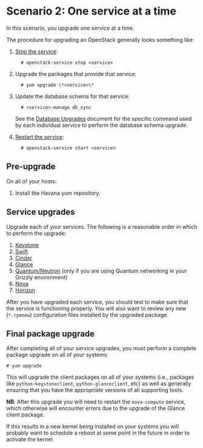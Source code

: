 # Scenario 2: One service at a time

In this scenario, you upgrade one service at a time.

The procedure for upgrading an OpenStack generally looks something
like:

1. [Stop the service][stop]:

         # openstack-service stop <service>

1. Upgrade the packages that provide that service:

         # yum upgrade \*<service>\*

1. Update the database schema for that service:

         # <service>-manage db_sync

     See the [Database Upgrades][dbsync] document for the specific
     command used by each individual service to perform the database
     schema upgrade.

1. [Restart the service][start]:

         # openstack-service start <service>

[stop]: service.html#stop
[start]: service.html#start

## Pre-upgrade

On all of your hosts:

1. Install the Havana yum repository.

## Service upgrades

Upgrade each of your services.  The following is a reasonable order in
which to perform the upgrade:

1. [Keystone][]
1. [Swift][]
1. [Cinder][]
1. [Glance][]
1. [Quantum/Neutron][quantum] (only if you are using Quantum
   networking in your Grizzly environment)
1. [Nova][]
1. [Horizon][]

After you have upgraded each service, you should test to make sure
that the service is functioning properly.  You will also want to
review any new (`*.rpmnew`) configuration files installed by the
upgraded package.

[keystone]: upgrade-keystone.html
[swift]: upgrade-swift.html
[cinder]: upgrade-cinder.html
[glance]: upgrade-glance.html
[quantum]: upgrade-quantum.html
[nova]: upgrade-nova.html
[horizon]: upgrade-horizon.html

## Final package upgrade

After completing all of your service upgrades, you must perform a
complete package upgrade on all of your systems:

    # yum upgrade

This will upgrade the client packages on all of your systems (i.e.,
packages like `python-keystoneclient`, `python-glanceclient`, etc) as
well as generally ensuring that you have the appropriate versions of
all supporting tools.

**NB**: After this upgrade you will need to restart the `nova-compute`
service, which otherwise will encounter errors due to the upgrade of
the Glance client package.

If this results in a new kernel being installed on your systems you
will probably want to schedule a reboot at some point in the future in
order to activate the kernel.

[dbsync]: database-upgrades.html

